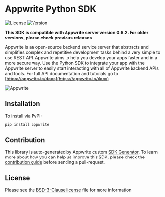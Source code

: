 # Appwrite Python SDK

![License](https://img.shields.io/github/license/appwrite/sdk-for-python.svg?v=1)
![Version](https://img.shields.io/badge/api%20version-0.6.2-blue.svg?v=1)

**This SDK is compatible with Appwrite server version 0.6.2. For older versions, please check previous releases.**

Appwrite is an open-source backend service server that abstracts and simplifies complex and repetitive development tasks behind a very simple to use REST API. Appwrite aims to help you develop your apps faster and in a more secure way.
                        Use the Python SDK to integrate your app with the Appwrite server to easily start interacting with all of Appwrite backend APIs and tools.
                        For full API documentation and tutorials go to [https://appwrite.io/docs](https://appwrite.io/docs)



![Appwrite](https://appwrite.io/images/github.png)

## Installation

To install via [PyPI](https://pypi.org/):

```bash
pip install appwrite
```

## Contribution

This library is auto-generated by Appwrite custom [SDK Generator](https://github.com/appwrite/sdk-generator). To learn more about how you can help us improve this SDK, please check the [contribution guide](https://github.com/appwrite/sdk-generator/blob/master/CONTRIBUTING.md) before sending a pull-request.

## License

Please see the [BSD-3-Clause license](https://raw.githubusercontent.com/appwrite/appwrite/master/LICENSE) file for more information.
